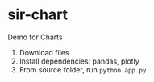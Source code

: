 # sir-chart
Demo for Charts

1. Download files
2. Install dependencies: pandas, plotly
3. From source folder, run `python app.py`

